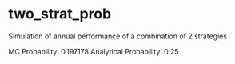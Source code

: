 # two_strat_prob
Simulation of annual performance of a combination of 2 strategies

MC Probability: 0.197178
Analytical Probability: 0.25
